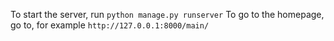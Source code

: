 To start the server, run
``` python manage.py runserver ```
To go to the homepage, go to, for example
```http://127.0.0.1:8000/main/ ```
